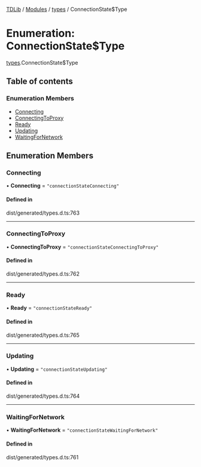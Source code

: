 [TDLib](../README.md) / [Modules](../modules.md) / [types](../modules/types.md) / ConnectionState$Type

# Enumeration: ConnectionState$Type

[types](../modules/types.md).ConnectionState$Type

## Table of contents

### Enumeration Members

- [Connecting](types.ConnectionState_Type.md#connecting)
- [ConnectingToProxy](types.ConnectionState_Type.md#connectingtoproxy)
- [Ready](types.ConnectionState_Type.md#ready)
- [Updating](types.ConnectionState_Type.md#updating)
- [WaitingForNetwork](types.ConnectionState_Type.md#waitingfornetwork)

## Enumeration Members

### Connecting

• **Connecting** = ``"connectionStateConnecting"``

#### Defined in

dist/generated/types.d.ts:763

___

### ConnectingToProxy

• **ConnectingToProxy** = ``"connectionStateConnectingToProxy"``

#### Defined in

dist/generated/types.d.ts:762

___

### Ready

• **Ready** = ``"connectionStateReady"``

#### Defined in

dist/generated/types.d.ts:765

___

### Updating

• **Updating** = ``"connectionStateUpdating"``

#### Defined in

dist/generated/types.d.ts:764

___

### WaitingForNetwork

• **WaitingForNetwork** = ``"connectionStateWaitingForNetwork"``

#### Defined in

dist/generated/types.d.ts:761
